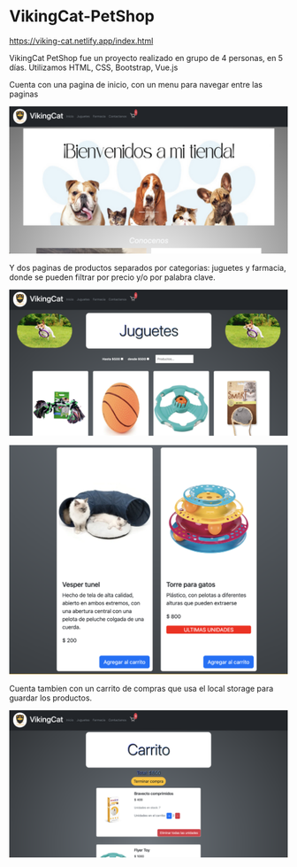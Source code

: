 # VikingCat-PetShop

https://viking-cat.netlify.app/index.html

VikingCat PetShop fue un proyecto realizado en grupo de 4 personas, en 5 días. Utilizamos HTML, CSS, Bootstrap, Vue.js

Cuenta con una pagina de inicio, con un menu para navegar entre las paginas

 ![inicio](https://raw.githubusercontent.com/MRDoming/Viking-PetShop/main/img/v-inicio.png)

Y dos paginas de productos separados por categorias: juguetes y farmacia, donde se pueden filtrar por precio y/o por palabra clave.

 ![juguetes](https://raw.githubusercontent.com/MRDoming/Viking-PetShop/main/img/v-juguetes.png)
 
  ![juguetes](https://raw.githubusercontent.com/MRDoming/Viking-PetShop/main/img/v-juguetess.png)

Cuenta tambien con un carrito de compras que usa el local storage para guardar los productos.

 ![carrito](https://raw.githubusercontent.com/MRDoming/Viking-PetShop/main/img/v-carrito.png)

